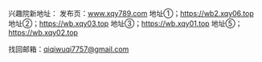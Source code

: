 
兴趣院新地址：
发布页：www.xqy789.com
地址①；https://wb2.xqy06.top
地址②；https://wb.xqy03.top
地址③；https://wb.xqy01.top
地址⑤；https://wb.xqy02.top

找回邮箱：qiqiwuqi7757@gmail.com

